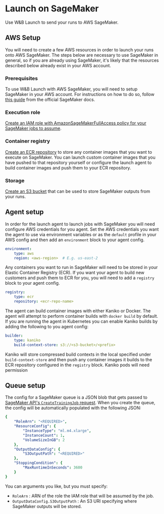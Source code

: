 # Launch on SageMaker

Use W&B Launch to send your runs to AWS SageMaker.

## AWS Setup

You will need to create a few AWS resources in order to launch your runs onto AWS SageMaker. The steps below are necessary to use SageMaker in general, so if you are already using SageMaker, it's likely that the resources described below already exist in your AWS account.

### Prerequisites

To use W&B Launch with AWS SageMaker, you will need to setup SageMaker in your AWS account. For instructions on how to do so, follow [this guide](https://docs.aws.amazon.com/sagemaker/latest/dg/gs-set-up.html) from the official SageMaker docs.

### Execution role

[Create an IAM role with AmazonSageMakerFullAccess policy for your SageMaker jobs to assume](https://docs.aws.amazon.com/sagemaker/latest/dg/sagemaker-roles.html).

### Container registry

[Create an ECR repository](https://docs.aws.amazon.com/AmazonECR/latest/userguide/repository-create.html) to store any container images that you want to execute on SageMaker. You can launch custom container images that you have pushed to that repository yourself or configure the launch agent to build container images and push them to your ECR repository.

### Storage

[Create an S3 bucket](https://docs.aws.amazon.com/AmazonS3/latest/userguide/create-bucket-overview.html) that can be used to store SageMaker outputs from your runs.

## Agent setup

In order for the launch agent to launch jobs with SageMaker you will need configure AWS credentials for you agent. Set the AWS credentials you want the agent to use via environment variables or as the `default` profile in your AWS config and then add an `environment` block to your agent config.

```yaml
environment:
	type: aws
	region: <aws-region>  # E.g. us-east-2
```

Any containers you want to run in SageMaker will need to be stored in your Elastic Container Registry (ECR). If you want your agent to build new customers and push them to ECR for you, you will need to add a `registry` block to your agent config.

```yaml
registry:
	type: ecr
	repository: <ecr-repo-name>
```

The agent can build container images with either Kaniko or Docker. The agent will attempt to perform container builds with `docker build` by default. If you are running the agent in Kubernetes you can enable Kaniko builds by adding the following to you agent config:

```yaml
builder:
	type: kaniko
	build-context-store: s3://<s3-bucket>/<prefix>
```

Kaniko will store compressed build contexts in the local specified under `build-context-store` and then push any container images it builds to the ECR repository configured in the `registry` block. Kaniko pods will need permission 

## Queue setup

The config for a SageMaker queue is a JSON blob that gets passed to [SageMaker API's `CreateTrainingJob` request](https://docs.aws.amazon.com/sagemaker/latest/APIReference/API_CreateTrainingJob.html). When you create the queue, the config will be automatically populated with the following JSON:

```yaml
{
    "RoleArn": "<REQUIRED>",
    "ResourceConfig": {
        "InstanceType": "ml.m4.xlarge",
        "InstanceCount": 1,
        "VolumeSizeInGB": 2
    },
    "OutputDataConfig": {
        "S3OutputPath": "<REQUIRED>"
    },
    "StoppingCondition": {
        "MaxRuntimeInSeconds": 3600
    }
}
```

You can arguments you like, but you must specify:

- `RoleArn` : ARN of the role the IAM role that will be assumed by the job.
- `OutputDataConfig.S3OutputPath` : An S3 URI specifying where SageMaker outputs will be stored.
